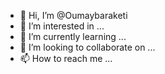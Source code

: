 - 👋 Hi, I’m @Oumaybaraketi
- 👀 I’m interested in ...
- 🌱 I’m currently learning ...
- 💞️ I’m looking to collaborate on ...
- 📫 How to reach me ...

<!---
Oumaybaraketi/Oumaybaraketi is a ✨ special ✨ repository because its `README.md` (this file) appears on your GitHub profile.
You can click the Preview link to take a look at your changes.
--->
